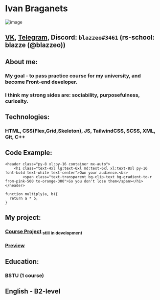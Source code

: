 # Ivan Braganets

![image](https://sun9-72.userapi.com/impg/AzMEhY0SI5HBLZL5AdP_vkhmb3kfRuLcs-Qdug/FNoa6AsnSE4.jpg?size=1000x1000&quality=95&sign=63f95c58169d17e535fcee110032f992&type=album)

## [VK](https://m.vk.com/blazzeo), [Telegram](t.me/blazzeo), Discord: `blazzeo#3461` (rs-school: blazze (@blazzeo))

## About me:
### My goal - to pass practice course for my university, and become Front-end developer.
### I think my strong sides are: sociability, purposefulness, curiosity. 

## Technologies:
### HTML, CSS(Flex,Grid,Skeleton), JS, TailwindCSS, SCSS, XML, Git, C++

## Code Example:
```
<header class="py-8 xl:py-16 container mx-auto">
    <h1 class="text-4xl lg:text-6xl md:text-6xl xl:text-8xl py-16 font-bold text-white text-center">Own your audience.<br>
        <span class="text-transparent bg-clip-text bg-gradient-to-r from-pink-500 to-orange-300">So you don't lose them</span></h1>
</header>
```
```
function multiply(a, b){
  return a * b;
}
```

## My project:
### [Course Project](https://github.com/blazzeo/course-project) <sub>still in development</sub>
### [Preview](https://blazzeo.github.io/course-project/)

## Education:
### BSTU (1 course)

## English - B2-level
